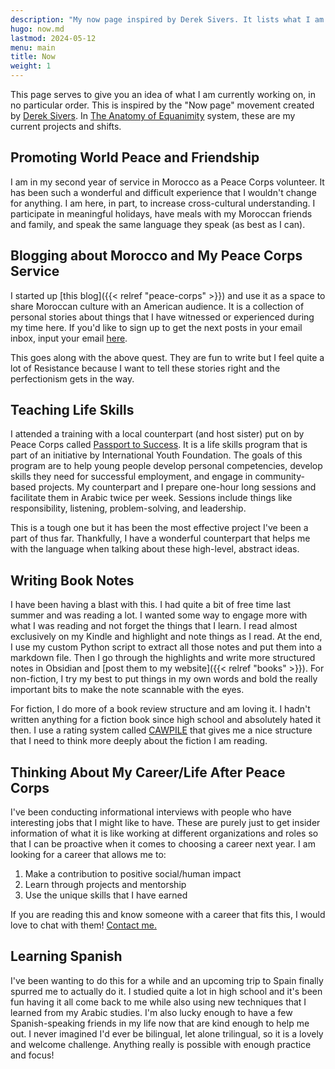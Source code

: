 ```yaml
---
description: "My now page inspired by Derek Sivers. It lists what I am currently focused on."
hugo: now.md
lastmod: 2024-05-12
menu: main
title: Now
weight: 1
---
```


This page serves to give you an idea of what I am currently working on, in no particular order. This is inspired by the "Now page" movement created by [Derek Sivers](https://nownownow.com/about). In [The Anatomy of Equanimity](https://anatomy.1651.org/) system, these are my current projects and shifts.

## Promoting World Peace and Friendship

I am in my second year of service in Morocco as a Peace Corps volunteer. It has been such a wonderful and difficult experience that I wouldn't change for anything. I am here, in part, to increase cross-cultural understanding. I participate in meaningful holidays, have meals with my Moroccan friends and family, and speak the same language they speak (as best as I can).

## Blogging about Morocco and My Peace Corps Service

I started up [this blog]({{< relref "peace-corps" >}}) and use it as a space to share Moroccan culture with an American audience. It is a collection of personal stories about things that I have witnessed or experienced during my time here. If you'd like to sign up to get the next posts in your email inbox, input your email [here](https://buttondown.email/Westley_Winks).

This goes along with the above quest. They are fun to write but I feel quite a lot of Resistance because I want to tell these stories right and the perfectionism gets in the way.

## Teaching Life Skills

I attended a training with a local counterpart (and host sister) put on by Peace Corps called [Passport to Success](https://www.passporttosuccess.org/). It is a life skills program that is part of an initiative by International Youth Foundation. The goals of this program are to help young people develop personal competencies, develop skills they need for successful employment, and engage in community-based projects. My counterpart and I prepare one-hour long sessions and facilitate them in Arabic twice per week. Sessions include things like responsibility, listening, problem-solving, and leadership.

This is a tough one but it has been the most effective project I've been a part of thus far. Thankfully, I have a wonderful counterpart that helps me with the language when talking about these high-level, abstract ideas.

## Writing Book Notes

I have been having a blast with this. I had quite a bit of free time last summer and was reading a lot. I wanted some way to engage more with what I was reading and not forget the things that I learn. I read almost exclusively on my Kindle and highlight and note things as I read. At the end, I use my custom Python script to extract all those notes and put them into a markdown file. Then I go through the highlights and write more structured notes in Obsidian and [post them to my website]({{< relref "books" >}}). For non-fiction, I try my best to put things in my own words and bold the really important bits to make the note scannable with the eyes.

For fiction, I do more of a book review structure and am loving it. I hadn't written anything for a fiction book since high school and absolutely hated it then. I use a rating system called [CAWPILE](https://kristinkravesbooks.com/2020/09/14/cawpile-rating-system/) that gives me a nice structure that I need to think more deeply about the fiction I am reading.

## Thinking About My Career/Life After Peace Corps

I've been conducting informational interviews with people who have interesting jobs that I might like to have. These are purely just to get insider information of what it is like working at different organizations and roles so that I can be proactive when it comes to choosing a career next year. I am looking for a career that allows me to:

1. Make a contribution to positive social/human impact
2. Learn through projects and mentorship
3. Use the unique skills that I have earned

If you are reading this and know someone with a career that fits this, I would love to chat with them! [Contact me.](/#contact)

## Learning Spanish

I've been wanting to do this for a while and an upcoming trip to Spain finally spurred me to actually do it. I studied quite a lot in high school and it's been fun having it all come back to me while also using new techniques that I learned from my Arabic studies. I'm also lucky enough to have a few Spanish-speaking friends in my life now that are kind enough to help me out. I never imagined I'd ever be bilingual, let alone trilingual, so it is a lovely and welcome challenge. Anything really is possible with enough practice and focus!
